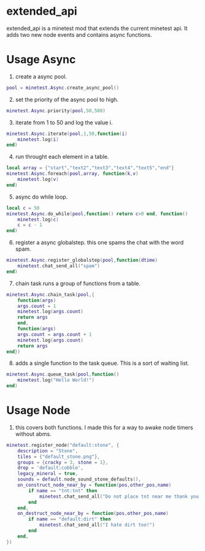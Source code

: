 extended_api
===========

extended_api is a minetest mod that extends the current minetest api.
It adds two new node events and contains async functions.

Usage Async
===========
1. create a async pool.
```lua
pool = minetest.Async.create_async_pool()
```
2. set the priority of the async pool to high.
```lua
minetest.Async.priority(pool,50,500)
```
3. iterate from 1 to 50 and log the value i.
```lua
minetest.Async.iterate(pool,1,50,function(i)
	minetest.log(i)
end)
```
4. run throught each element in a table.
```lua
local array = {"start","text2","text3","text4","text5","end"}
minetest.Async.foreach(pool,array, function(k,v)
	minetest.log(v)
end)
```
5. async do while loop.
```lua
local c = 50
minetest.Async.do_while(pool,function() return c>0 end, function()
	minetest.log(c)
	c = c - 1
end)
```
6. register a async globalstep. this one spams the chat with the word spam.
```lua
minetest.Async.register_globalstep(pool,function(dtime) 
	minetest.chat_send_all("spam")
end)
```
7. chain task runs a group of functions from a table.
```lua
minetest.Async.chain_task(pool,{
	function(args)
	args.count = 1
	minetest.log(args.count)
	return args
	end,
	function(args)
	args.count = args.count + 1
	minetest.log(args.count)
	return args
end})
```
8. adds a single function to the task queue. This is a sort of waiting list.
```lua
minetest.Async.queue_task(pool,function() 
	minetest.log("Hello World!")
end)
```
Usage Node
===========
1. this covers both functions. I made this for a way to awake node timers without abms.
```lua
minetest.register_node("default:stone", {
	description = "Stone",
	tiles = {"default_stone.png"},
	groups = {cracky = 3, stone = 1},
	drop = 'default:cobble',
	legacy_mineral = true,
	sounds = default.node_sound_stone_defaults(),
	on_construct_node_near_by = function(pos,other_pos,name)
		if name == "tnt:tnt" then
			minetest.chat_send_all("Do not place tnt near me thank you!")
		end
	end,
	on_destruct_node_near_by = function(pos,other_pos,name)
		if name == "default:dirt" then
			minetest.chat_send_all("I hate dirt too!")
		end
	end,
})
```